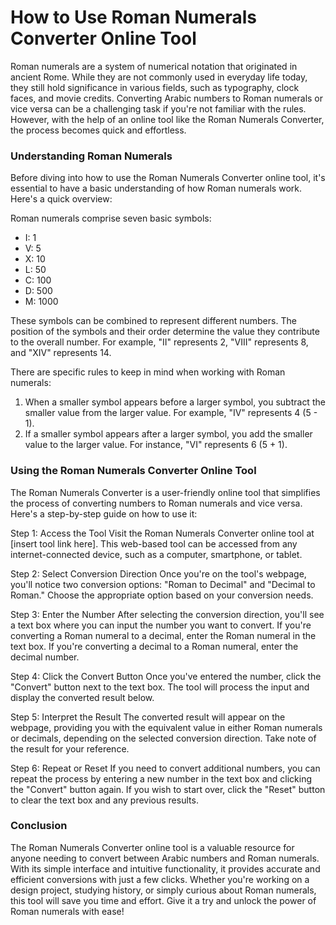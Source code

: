 How to Use Roman Numerals Converter Online Tool
===============================================

Roman numerals are a system of numerical notation that originated in ancient Rome. While they are not commonly used in everyday life today, they still hold significance in various fields, such as typography, clock faces, and movie credits. Converting Arabic numbers to Roman numerals or vice versa can be a challenging task if you're not familiar with the rules. However, with the help of an online tool like the Roman Numerals Converter, the process becomes quick and effortless.

### Understanding Roman Numerals

Before diving into how to use the Roman Numerals Converter online tool, it's essential to have a basic understanding of how Roman numerals work. Here's a quick overview:

Roman numerals comprise seven basic symbols:

- I: 1
- V: 5
- X: 10
- L: 50
- C: 100
- D: 500
- M: 1000

These symbols can be combined to represent different numbers. The position of the symbols and their order determine the value they contribute to the overall number. For example, "II" represents 2, "VIII" represents 8, and "XIV" represents 14.

There are specific rules to keep in mind when working with Roman numerals:

1. When a smaller symbol appears before a larger symbol, you subtract the smaller value from the larger value. For example, "IV" represents 4 (5 - 1).
2. If a smaller symbol appears after a larger symbol, you add the smaller value to the larger value. For instance, "VI" represents 6 (5 + 1).

### Using the Roman Numerals Converter Online Tool

The Roman Numerals Converter is a user-friendly online tool that simplifies the process of converting numbers to Roman numerals and vice versa. Here's a step-by-step guide on how to use it:

Step 1: Access the Tool Visit the Roman Numerals Converter online tool at \[insert tool link here\]. This web-based tool can be accessed from any internet-connected device, such as a computer, smartphone, or tablet.

Step 2: Select Conversion Direction Once you're on the tool's webpage, you'll notice two conversion options: "Roman to Decimal" and "Decimal to Roman." Choose the appropriate option based on your conversion needs.

Step 3: Enter the Number After selecting the conversion direction, you'll see a text box where you can input the number you want to convert. If you're converting a Roman numeral to a decimal, enter the Roman numeral in the text box. If you're converting a decimal to a Roman numeral, enter the decimal number.

Step 4: Click the Convert Button Once you've entered the number, click the "Convert" button next to the text box. The tool will process the input and display the converted result below.

Step 5: Interpret the Result The converted result will appear on the webpage, providing you with the equivalent value in either Roman numerals or decimals, depending on the selected conversion direction. Take note of the result for your reference.

Step 6: Repeat or Reset If you need to convert additional numbers, you can repeat the process by entering a new number in the text box and clicking the "Convert" button again. If you wish to start over, click the "Reset" button to clear the text box and any previous results.

### Conclusion

The Roman Numerals Converter online tool is a valuable resource for anyone needing to convert between Arabic numbers and Roman numerals. With its simple interface and intuitive functionality, it provides accurate and efficient conversions with just a few clicks. Whether you're working on a design project, studying history, or simply curious about Roman numerals, this tool will save you time and effort. Give it a try and unlock the power of Roman numerals with ease!